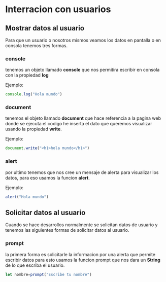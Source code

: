 # Interracion con usuarios


## Mostrar datos al usuario

Para que un usuario o nosotros mismos veamos los datos en pantalla o en consola tenemos tres formas.

### console

tenemos un objeto llamado **console** que nos permitira escribir en consola con la propiedad **log**

Ejemplo:

```javascript
console.log("Hola mundo")
```

### document

tenemos el objeto llamado **document** que hace referencia a la pagina web donde se ejecuta el codigo he inserta el dato que queremos visualizar usando la propiedad **write**.

Ejemplo:

```javascript
document.write("<h1>hola mundo</h1>")
```
### alert

por ultimo tenemos que nos cree un mensaje de alerta para visualizar los datos, para eso usamos la funcion **alert**.

Ejemplo:


```javascript
alert("Hola mundo")
```

## Solicitar datos al usuario

Cuando se hace desarrollos normalmente se solicitan datos de usuario y tenemos las siguientes formas de solicitar datos al usuario.

### prompt 

la primera forma es solicitarle la informacion por una alerta que permite escribir datos para esto usamos la funcion prompt que nos dara un **String** de lo que escriba el usuario.

```javascript
let nombre=prompt("Escribe tu nombre")
```